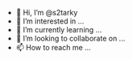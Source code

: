 - 👋 Hi, I’m @s2tarky
- 👀 I’m interested in ...
- 🌱 I’m currently learning ...
- 💞️ I’m looking to collaborate on ...
- 📫 How to reach me ...

<!---
s2tarky/s2tarky is a ✨ special ✨ repository because its `README.md` (this file) appears on your GitHub profile.
You can click the Preview link to take a look at your changes.
--->
